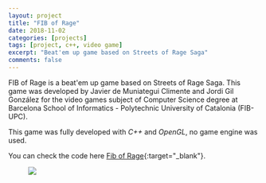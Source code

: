 ```yaml
---
layout: project
title: "FIB of Rage"
date: 2018-11-02
categories: [projects]
tags: [project, c++, video game]
excerpt: "Beat'em up game based on Streets of Rage Saga"
comments: false
---
```


FIB of Rage is a beat'em up game based on Streets of Rage Saga. This game was developed by Javier de Muniategui Climente and Jordi Gil González for the video games subject of Computer Science degree at Barcelona School of Informatics - Polytechnic University of Catalonia (FIB-UPC).

This game was fully developed with _C++_ and _OpenGL_, no game engine was used.

You can check the code here [Fib of Rage](https://github.com/Jordi-Gil/Fib-of-Rage){:target="_blank"}.

<figure>
	<img src="{{site.url}}/assets/img/fibofrage/demo1.gif">
</figure>
